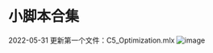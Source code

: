 # 小脚本合集

2022-05-31 更新第一个文件：C5_Optimization.mlx
![image](https://user-images.githubusercontent.com/32355000/171197174-e217e120-52b2-4aab-a6b8-febb09e79035.png)
